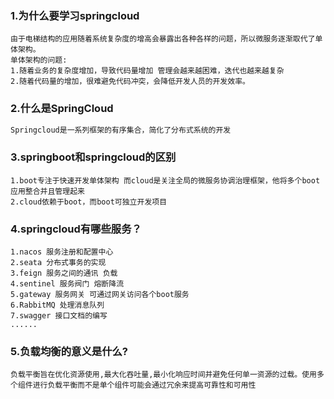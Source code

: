 ### 1.为什么要学习springcloud

```
由于电梯结构的应用随着系统复杂度的增高会暴露出各种各样的问题，所以微服务逐渐取代了单体架构。
单体架构的问题:
1.随着业务的复杂度增加，导致代码量增加 管理会越来越困难，迭代也越来越复杂
2.随着代码量的增加，很难避免代码冲突，会降低开发人员的开发效率。
```

### 2.什么是SpringCloud

```java
Springcloud是一系列框架的有序集合，简化了分布式系统的开发
```

### 3.springboot和springcloud的区别

```
1.boot专注于快速开发单体架构 而cloud是关注全局的微服务协调治理框架，他将多个boot应用整合并且管理起来
2.cloud依赖于boot，而boot可独立开发项目
```

### 4.springcloud有哪些服务？

```
1.nacos 服务注册和配置中心
2.seata 分布式事务的实现
3.feign 服务之间的通讯 负载
4.sentinel 服务阀门 熔断降流
5.gateway 服务网关 可通过网关访问各个boot服务
6.RabbitMQ 处理消息队列
7.swagger 接口文档的编写
......
```

### 5.负载均衡的意义是什么?

```
负载平衡旨在优化资源使用,最大化吞吐量,最小化响应时间并避免任何单一资源的过载。使用多个组件进行负载平衡而不是单个组件可能会通过冗余来提高可靠性和可用性
```

